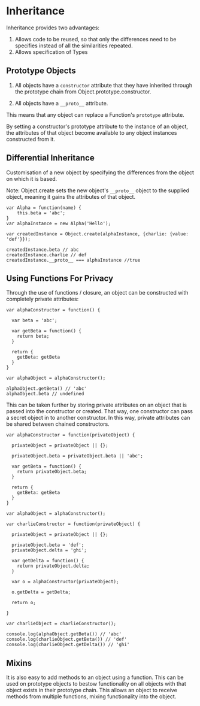 # Inheritance

Inheritance provides two advantages:

1. Allows code to be reused, so that only the differences need to be specifies instead of all the similarities repeated.
2. Allows specification of Types

## **Prototype Objects**

1. All objects have a `constructor` attribute that they have inherited through the prototype chain from Object.prototype.constructor.

2. All objects have a `__proto__` attribute.

This means that any object can replace a Function's `prototype` attribute.

By setting a constructor's prototype attribute to the instance of an object,  the attributes of that object become available to any object instances constructed from it.

## Differential Inheritance

Customisation of a new object by specifying the differences from the object on which it is based.

Note: Object.create sets the new object's `__proto__` object to the supplied object, meaning it gains the attributes of that object.

```
var Alpha = function(name) {
    this.beta = 'abc';
}
var alphaInstance = new Alpha('Hello');

var createdInstance = Object.create(alphaInstance, {charlie: {value: 'def'}});

createdInstance.beta // abc
createdInstance.charlie // def
createdInstance.__proto__ === alphaInstance //true
```

## Using Functions For Privacy

Through the use of functions / closure, an object can be constructed with completely private attributes:

```
var alphaConstructor = function() {

  var beta = 'abc';

  var getBeta = function() {
    return beta;
  }

  return {
    getBeta: getBeta
  }
}

var alphaObject = alphaConstructor();

alphaObject.getBeta() // 'abc'
alphaObject.beta // undefined
```

This can be taken further by storing private attributes on an object that is passed into the constructor or created. That way, one constructor can pass a secret object in to another constructor. In this way, private attributes can be shared between chained constructors.

```
var alphaConstructor = function(privateObject) {

  privateObject = privateObject || {};

  privateObject.beta = privateObject.beta || 'abc';

  var getBeta = function() {
    return privateObject.beta;
  }

  return {
    getBeta: getBeta
  }
}

var alphaObject = alphaConstructor();

var charlieConstructor = function(privateObject) {

  privateObject = privateObject || {};

  privateObject.beta = 'def';
  privateObject.delta = 'ghi';

  var getDelta = function() {
    return privateObject.delta;
  }

  var o = alphaConstructor(privateObject);

  o.getDelta = getDelta;

  return o;

}

var charlieObject = charlieConstructor();

console.log(alphaObject.getBeta()) // 'abc'
console.log(charlieObject.getBeta()) // 'def'
console.log(charlieObject.getDelta()) // 'ghi'
```

## Mixins

It is also easy to add methods to an object using a function. This can be used on prototype objects to bestow functionality on all objects with that object exists in their prototype chain. This allows an object to receive methods from multiple functions, mixing functionality into the object. 


